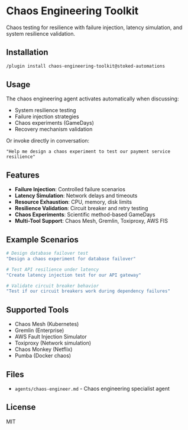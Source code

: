# Chaos Engineering Toolkit

Chaos testing for resilience with failure injection, latency simulation, and system resilience validation.

## Installation

```bash
/plugin install chaos-engineering-toolkit@stoked-automations
```

## Usage

The chaos engineering agent activates automatically when discussing:
- System resilience testing
- Failure injection strategies
- Chaos experiments (GameDays)
- Recovery mechanism validation

Or invoke directly in conversation:
```
"Help me design a chaos experiment to test our payment service resilience"
```

## Features

- **Failure Injection**: Controlled failure scenarios
- **Latency Simulation**: Network delays and timeouts
- **Resource Exhaustion**: CPU, memory, disk limits
- **Resilience Validation**: Circuit breaker and retry testing
- **Chaos Experiments**: Scientific method-based GameDays
- **Multi-Tool Support**: Chaos Mesh, Gremlin, Toxiproxy, AWS FIS

## Example Scenarios

```bash
# Design database failover test
"Design a chaos experiment for database failover"

# Test API resilience under latency
"Create latency injection test for our API gateway"

# Validate circuit breaker behavior
"Test if our circuit breakers work during dependency failures"
```

## Supported Tools

- Chaos Mesh (Kubernetes)
- Gremlin (Enterprise)
- AWS Fault Injection Simulator
- Toxiproxy (Network simulation)
- Chaos Monkey (Netflix)
- Pumba (Docker chaos)

## Files

- `agents/chaos-engineer.md` - Chaos engineering specialist agent

## License

MIT
